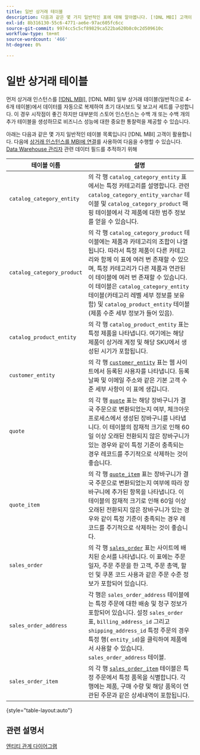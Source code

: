 ```yaml
---
title: 일반 상거래 테이블
description: 다음과 같은 몇 가지 일반적인 표에 대해 알아봅니다. [!DNL MBI] 고객이 활용합니다.
exl-id: 8b316130-55c6-4771-ae6e-97ac605fc6cc
source-git-commit: 9974cc5c5cf89829ca522ba620b8c0c2d509610c
workflow-type: tm+mt
source-wordcount: '466'
ht-degree: 0%

---
```


# 일반 상거래 테이블

먼저 상거래 인스턴스를 [[!DNL MBI]](../importing-data/integrations/magento.md), [!DNL MBI] 일부 상거래 테이블(일반적으로 4-6개 테이블)에서 데이터를 자동으로 복제하여 초기 대시보드 및 보고서 세트를 구성합니다. 이 경우 시작점이 좋긴 하지만 대부분의 스토어 인스턴스는 수백 개 또는 수백 개의 추가 테이블을 생성하므로 비즈니스 성능에 대한 중요한 통찰력을 제공할 수 있습니다.

아래는 다음과 같은 몇 가지 일반적인 테이블 목록입니다 [!DNL MBI] 고객이 활용합니다. 다음에 [상거래 인스턴스를 MBI에 연결](../../data-analyst/importing-data/integrations/magento.md)를 사용하여 다음을 수행할 수 있습니다. [Data Warehouse 관리자](../../data-analyst/data-warehouse-mgr/tour-dwm.md) 관련 데이터 필드를 추적하기 위해

| 테이블 이름 | 설명 |
|---|---|
| `catalog_category_entity` | 의 각 행 `catalog_category_entity` 표에서는 특정 카테고리를 설명합니다. 관련 `catalog_category_entity_varchar` 테이블 및 `catalog_category_product` 매핑 테이블에서 각 제품에 대한 범주 정보를 얻을 수 있습니다. |
| `catalog_category_product` | 의 각 행 `catalog_category_product` 테이블에는 제품과 카테고리의 조합이 나열됩니다. 따라서 특정 제품이 다른 카테고리와 함께 이 표에 여러 번 존재할 수 있으며, 특정 카테고리가 다른 제품과 연관된 이 테이블에 여러 번 존재할 수 있습니다. 이 테이블은 `catalog_category_entity` 테이블(카테고리 레벨 세부 정보를 보유함) 및 `catalog_product_entity` 테이블(제품 수준 세부 정보가 들어 있음). |
| `catalog_product_entity` | 의 각 행 `catalog_product_entity` 표는 특정 제품을 나타냅니다. 여기에는 해당 제품이 상거래 계정 및 해당 SKU에서 생성된 시기가 포함됩니다. |
| `customer_entity` | 의 각 행 [`customer_entity`](../data-warehouse-mgr/cust-ent-table.md) 표는 웹 사이트에서 등록된 사용자를 나타냅니다. 등록 날짜 및 이메일 주소와 같은 기본 고객 수준 세부 사항이 이 표에 생깁니다. |
| `quote` | 의 각 행 [`quote`](../data-warehouse-mgr/sales-flat-quote-table.md) 표는 해당 장바구니가 결국 주문으로 변환되었는지 여부, 체크아웃 프로세스에서 생성된 장바구니를 나타냅니다. 이 테이블의 잠재적 크기로 인해 60일 이상 오래된 전환되지 않은 장바구니가 있는 경우와 같이 특정 기준이 충족되는 경우 레코드를 주기적으로 삭제하는 것이 좋습니다. |
| `quote_item` | 의 각 행 [`quote_item`](../data-warehouse-mgr/sales-flat-quote-item-table.md) 표는 장바구니가 결국 주문으로 변환되었는지 여부에 따라 장바구니에 추가된 항목을 나타냅니다. 이 테이블의 잠재적 크기로 인해 60일 이상 오래된 전환되지 않은 장바구니가 있는 경우와 같이 특정 기준이 충족되는 경우 레코드를 주기적으로 삭제하는 것이 좋습니다. |
| `sales_order` | 의 각 행 [`sales_order`](../data-warehouse-mgr/sales-flat-order-table.md) 표는 사이트에 배치된 순서를 나타냅니다. 이 표에는 주문 일자, 주문 주문을 한 고객, 주문 총액, 할인 및 쿠폰 코드 사용과 같은 주문 수준 정보가 포함되어 있습니다. |
| `sales_order_address` | 각 행은 `sales_order_address` 테이블에는 특정 주문에 대한 배송 및 청구 정보가 포함되어 있습니다. 설정 `sales_order` 표, `billing_address_id` 그리고 `shipping_address_id` 특정 주문의 경우 특정 행( `entity_id`)을 클릭하여 제품에서 사용할 수 있습니다. `sales_order_address` 테이블. |
| `sales_order_item` | 의 각 행 [`sales_order_item`](../data-warehouse-mgr/sales-flat-quote-item-table.md) 테이블은 특정 주문에서 특정 품목을 식별합니다. 각 행에는 제품, 구매 수량 및 해당 품목이 연관된 주문과 같은 상세내역이 포함됩니다. |

{style=&quot;table-layout:auto&quot;}

## 관련 설명서

[엔티티 관계 다이어그램](../data-warehouse-mgr/entity-rel-diag.md)
